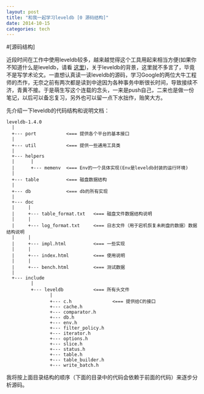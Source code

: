 ```yaml
---
layout: post
title: "和我一起学习leveldb [0 源码结构]"
date: 2014-10-15
categories: tech
---
```


#[源码结构]

近段时间在工作中使用leveldb较多，越来越觉得这个工具用起来相当方便(如果你不知道什么是leveldb，请看 [这里][leveldb_introduction])，关于leveldb的背景，这里就不多言了，毕竟不是写学术论文。一直想认真读一读leveldb的源码，学习Google的两位大牛工程师的杰作，无奈之前有两次都是读到中途因为各种事务中断很长时间，导致接续不济，青黄不接。于是萌生写这个连载的念头，一来是push自己，二来也是做一份笔记，以后可以备忘复习，另外也可以留一点下水拙作，贻笑大方。

先介绍一下leveldb的代码结构和说明文档：

    leveldb-1.4.0  
      |
      +--- port           <=== 提供各个平台的基本接口
      |
      +--- util           <=== 提供一些通用工具类
      |
      +--- helpers
      |      |
      |      +--- memenv  <=== Env的一个具体实现(Env是leveldb封装的运行环境)
      |
      +--- table          <=== 磁盘数据结构
      |
      +--- db             <=== db的所有实现
      |
      +--- doc
      |     |
      |     +--- table_format.txt   <=== 磁盘文件数据结构说明
      |     |
      |     +--- log_format.txt     <=== 日志文件（用于宕机恢复未刷盘的数据）数据结构说明
      |     |
      |     +--- impl.html          <=== 一些实现
      |     |
      |     +--- index.html         <=== 使用说明
      |     |
      |     +--- bench.html         <=== 测试数据
      |
      +--- include
             |
             +--- leveldb           <=== 所有头文件
                    |
                    +--- c.h               <=== 提供给C的接口
                    +--- cache.h
                    +--- comparator.h
                    +--- db.h
                    +--- env.h
                    +--- filter_policy.h
                    +--- iterator.h
                    +--- options.h
                    +--- slice.h
                    +--- status.h
                    +--- table.h
                    +--- table_builder.h
                    +--- write_batch.h

我将按上面目录结构的顺序（下面的目录中的代码会依赖于前面的代码）来逐步分析源码。

[leveldb_introduction]: https://github.com/google/leveldb
